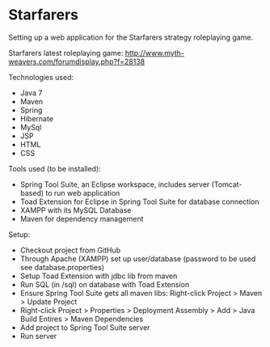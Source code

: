 Starfarers
==========

Setting up a web application for the Starfarers strategy roleplaying game.

Starfarers latest roleplaying game: http://www.myth-weavers.com/forumdisplay.php?f=28138

Technologies used:
- Java 7
- Maven
- Spring
- Hibernate
- MySql
- JSP
- HTML
- CSS

Tools used (to be installed):
 - Spring Tool Suite, an Eclipse workspace, includes server (Tomcat-based) to run web application
 - Toad Extension for Eclipse in Spring Tool Suite for database connection
 - XAMPP with its MySQL Database
 - Maven for dependency management
 
Setup:
 - Checkout project from GitHub
 - Through Apache (XAMPP) set up user/database (password to be used see database.properties)
 - Setup Toad Extension with jdbc lib from maven
 - Run SQL (in /sql) on database with Toad Extension
 - Ensure Spring Tool Suite gets all maven libs: Right-click Project > Maven > Update Project
 - Right-click Project > Properties > Deployment Assembly > Add > Java Build Entires > Maven Dependencies
 - Add project to Spring Tool Suite server
 - Run server